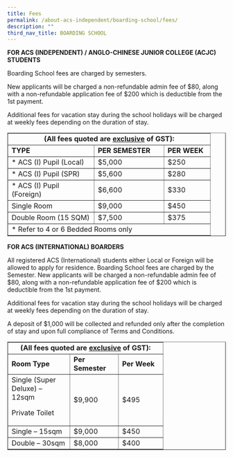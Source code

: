 ```yaml
---
title: Fees
permalink: /about-acs-independent/boarding-school/fees/
description: ""
third_nav_title: BOARDING SCHOOL
---
```

**FOR ACS (INDEPENDENT) / ANGLO-CHINESE JUNIOR COLLEGE (ACJC) STUDENTS**

Boarding School fees are charged by semesters.

New applicants will be charged a non-refundable admin fee of $80, along with a non-refundable application fee of $200 which is deductible from the 1st payment.

Additional fees for vacation stay during the school holidays will be charged at weekly fees depending on the duration of stay.

<table border="1">
<tbody>
<tr>
<td style="text-align: center;" colspan="3" width="182"><strong>(All fees quoted are&nbsp;<u>exclusive</u>&nbsp;of GST):</strong></td>
</tr>
<tr>
<td width="182"><strong>TYPE</strong></td>
<td width="144"><strong>PER SEMESTER</strong></td>
<td width="90"><strong>PER WEEK</strong></td>
</tr>
<tr>
<td width="182">* ACS (I) Pupil (Local)</td>
<td width="144">$5,000</td>
<td width="90">$250</td>
</tr>
<tr>
<td width="182">* ACS (I) Pupil (SPR)</td>
<td width="144">$5,600</td>
<td width="90">$280</td>
</tr>
<tr>
<td width="182">* ACS (I) Pupil (Foreign)</td>
<td width="144">$6,600</td>
<td width="90">$330</td>
</tr>
<tr>
<td width="182">Single Room</td>
<td width="144">$9,000</td>
<td width="90">$450</td>
</tr>
<tr>
<td width="182">Double Room (15 SQM)</td>
<td width="144">$7,500</td>
<td width="90">$375</td>
</tr>
<tr>
<td colspan="3" width="254">* Refer to 4 or 6 Bedded Rooms only</td>
</tr>
</tbody>
</table>

**FOR ACS (INTERNATIONAL) BOARDERS**

All registered ACS (International) students either Local or Foreign will be allowed to apply for residence. Boarding School fees are charged by the Semester. New applicants will be charged a non-refundable admin fee of $80, along with a non-refundable application fee of $200 which is deductible from the 1st payment.

Additional fees for vacation stay during the school holidays will be charged at weekly fees depending on the duration of stay.

A deposit of $1,000 will be collected and refunded only after the completion of stay and upon full compliance of Terms and Conditions.

<table border="1" width="100%">
<tbody>
<tr>
<td style="text-align: center;" colspan="3" width="126"><strong>(All fees quoted are&nbsp;<u>exclusive</u>&nbsp;of GST):</strong></td>
</tr>
<tr>
<td width="126"><strong>Room Type</strong></td>
<td width="95"><strong>Per Semester</strong></td>
<td width="86"><strong>Per Week</strong></td>
</tr>
<tr>
<td width="126">Single (Super Deluxe) &ndash; 12sqm
<p>Private Toilet</p>
</td>
<td width="95">$9,900</td>
<td width="86">$495</td>
</tr>
<tr>
<td width="126">Single &ndash; 15sqm</td>
<td width="95">$9,000</td>
<td width="86">$450</td>
</tr>
<tr>
<td width="126">Double &ndash; 30sqm</td>
<td width="95">$8,000</td>
<td width="86">$400</td>
</tr>
</tbody>
</table>